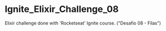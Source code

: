 # Ignite_Elixir_Challenge_08

Elixir challenge done with 'Rocketseat' Ignite course. ("Desafio 08 - Filas")
